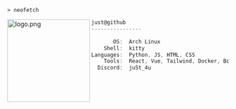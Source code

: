 ```kitty
> neofetch
```

<img align="left" src="https://i.postimg.cc/3wv17MZd/c4cc45d5544e8dd9b146d8717058c386.jpg" alt="logo.png" width="188" height="188" /> 

```cs
just@github
----------------

       OS:  Arch Linux
    Shell:  kitty
Languages:  Python, JS, HTML, CSS
    Tools:  React, Vue, Tailwind, Docker, Bootstrap, Photoshop, Figma, Git   
  Discord:  ju5t_4u
```